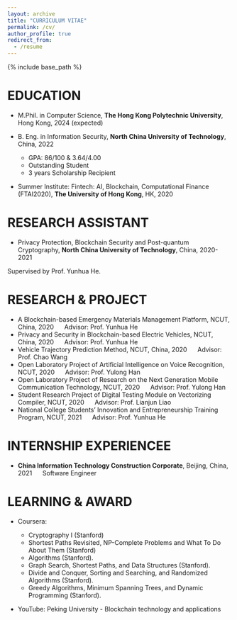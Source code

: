 ```yaml
---
layout: archive
title: "CURRICULUM VITAE"
permalink: /cv/
author_profile: true
redirect_from:
  - /resume
---
```


{% include base_path %}

EDUCATION
======
* M.Phil. in Computer Science, **The Hong Kong Polytechnic University**, Hong Kong, 2024 (expected)

* B. Eng. in Information Security, **North China University of Technology**, China, 2022
   * GPA: 86/100 & 3.64/4.00
   * Outstanding Student
   * 3 years Scholarship Recipient

* Summer Institute: Fintech: AI, Blockchain, Computational Finance (FTAI2020), **The University of Hong Kong**, HK, 2020

RESEARCH ASSISTANT
======
* Privacy Protection, Blockchain Security and Post-quantum Cryptography, **North China University of Technology**, China, 2020-2021

Supervised by Prof. Yunhua He.


RESEARCH & PROJECT
======
* A Blockchain-based Emergency Materials Management Platform, NCUT, China, 2020
  &nbsp;&nbsp;&nbsp;&nbsp;&nbsp;Advisor: Prof. Yunhua He
* Privacy and Security in Blockchain-based Electric Vehicles, NCUT, China, 2020
  &nbsp;&nbsp;&nbsp;&nbsp;&nbsp;Advisor: Prof. Yunhua He
* Vehicle Trajectory Prediction Method, NCUT, China, 2020
  &nbsp;&nbsp;&nbsp;&nbsp;&nbsp;Advisor: Prof. Chao Wang
* Open Laboratory Project of Artificial Intelligence on Voice Recognition, NCUT, 2020
  &nbsp;&nbsp;&nbsp;&nbsp;&nbsp;Advisor: Prof. Yulong Han
* Open Laboratory Project of Research on the Next Generation Mobile Communication Technology, NCUT, 2020
  &nbsp;&nbsp;&nbsp;&nbsp;&nbsp;Advisor: Prof. Yulong Han
* Student Research Project of Digital Testing Module on Vectorizing Compiler, NCUT, 2020 
  &nbsp;&nbsp;&nbsp;&nbsp;&nbsp;Advisor: Prof. Lianjun Liao
* National College Students’ Innovation and Entrepreneurship Training Program, NCUT, 2021
  &nbsp;&nbsp;&nbsp;&nbsp;&nbsp;Advisor: Prof. Yunhua He
  
  
INTERNSHIP EXPERIENCEE
======
* **China Information Technology Construction Corporate**, Beijing, China, 2021
  &nbsp;&nbsp;&nbsp;&nbsp;&nbsp;Software Engineer
  
LEARNING & AWARD
======
* Coursera:
   * Cryptography I (Stanford)
   * Shortest Paths Revisited, NP-Complete Problems and What To Do About Them (Stanford)
   * Algorithms (Stanford).
   * Graph Search, Shortest Paths, and Data Structures (Stanford).
   * Divide and Conquer, Sorting and Searching, and Randomized Algorithms (Stanford).
   * Greedy Algorithms, Minimum Spanning Trees, and Dynamic Programming (Stanford).

* YouTube: Peking University - Blockchain technology and applications

